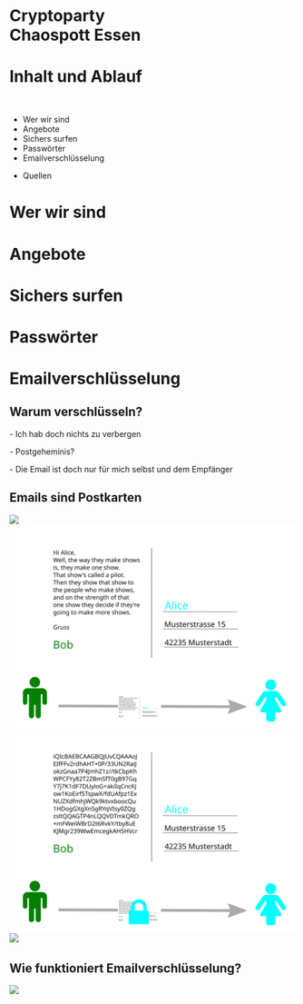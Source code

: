 # Cryptoparty<br/> Chaospott Essen



# Inhalt und Ablauf
<br />

* Wer wir sind
* Angebote
* Sichers surfen
* Passwörter
* Emailverschlüsselung
<!--- * Festplattenverschlüsselung  --->
<!--- * Chatverschlüsselung  --->
* Quellen


# Wer wir sind



# Angebote



# Sichers surfen



# Passwörter



# Emailverschlüsselung


## Warum verschlüsseln?
<p></p>
<p class="fragment">- Ich hab doch nichts zu verbergen</p>
<p class="fragment">- Postgeheminis?</p>
<p class="fragment">- Die Email ist doch nur für mich selbst und dem Empfänger</p>


## Emails sind Postkarten
<img src="img/postcard.svg">


<img src="img/send_postcard.svg">


<img src="img/send_postcard_encrypted.svg">


<img src="img/weg-einer-email.png">


## Wie funktioniert Emailverschlüsselung?


<img src="img/offene-schnappschloesser.png">



